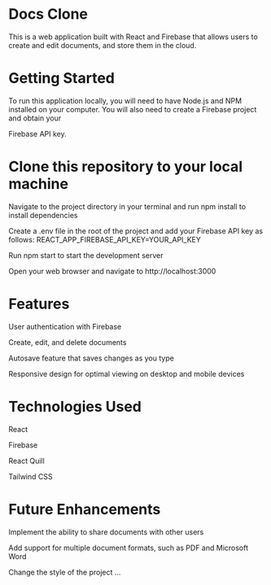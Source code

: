 # Docs Clone

This is a web application built with React and Firebase that allows users to create and edit documents, and store them in the cloud.

# Getting Started

To run this application locally, you will need to have Node.js and NPM installed on your computer. You will also need to create a Firebase project and obtain your 

Firebase API key.

# Clone this repository to your local machine
Navigate to the project directory in your terminal and run npm install to install dependencies

Create a .env file in the root of the project and add your Firebase API key as follows: REACT_APP_FIREBASE_API_KEY=YOUR_API_KEY

Run npm start to start the development server

Open your web browser and navigate to http://localhost:3000

# Features
User authentication with Firebase

Create, edit, and delete documents

Autosave feature that saves changes as you type

Responsive design for optimal viewing on desktop and mobile devices

# Technologies Used
React

Firebase

React Quill

Tailwind CSS

# Future Enhancements
Implement the ability to share documents with other users

Add support for multiple document formats, such as PDF and Microsoft Word

Change the style of the project
...
